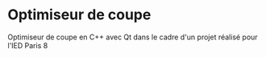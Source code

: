 # Optimiseur de coupe
Optimiseur de coupe en C++ avec Qt dans le cadre d'un projet réalisé pour l'IED Paris 8
